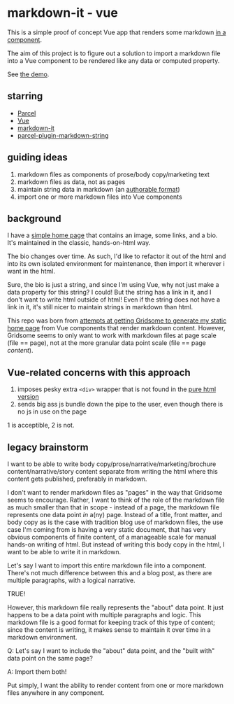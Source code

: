 # markdown-it - vue

This is a simple proof of concept Vue app that renders some markdown [in a component](https://github.com/brianzelip/markdown-it-vue/blob/master/src/App.vue#L15-L18).

The aim of this project is to figure out a solution to import a markdown file into a Vue component to be rendered like any data or computed property.

See [the demo](https://markdown-it-vue.netlify.com).

## starring

- [Parcel](https://parceljs.org)
- [Vue](https://vuejs.org)
- [markdown-it](https://github.com/markdown-it/markdown-it)
- [parcel-plugin-markdown-string](https://github.com/jaywcjlove/parcel-plugin-markdown-string)

## guiding ideas

1. markdown files as components of prose/body copy/marketing text
2. markdown files as data, not as pages
3. maintain string data in markdown (an [authorable format](https://johno.com/authorable-format))
4. import one or more markdown files into Vue components

## background

I have a [simple home page](http://zelip.me) that contains an image, some links, and a bio. It's maintained in the classic, hands-on-html way.

The bio changes over time. As such, I'd like to refactor it out of the html and into its own isolated environment for maintenance, then import it wherever i want in the html.

Sure, the bio is just a string, and since I'm using Vue, why not just make a data property for this string? I could! But the string has a link in it, and I don't want to write html outside of html! Even if the string does not have a link in it, it's still nicer to maintain strings in markdown than html.

This repo was born from [attempts at getting Gridsome to generate my static home page](https://github.com/brianzelip/zelip.me) from Vue components that render markdown content. However, Gridsome seems to only want to work with markdown files at page scale (file == page), not at the more granular data point scale (file == page *content*).

## Vue-related concerns with this approach

1. imposes pesky extra `<div>` wrapper that is not found in the [pure html version](https://github.com/brianzelip/brianzelip.github.io/blob/master/index.html#L67)
2. sends big ass js bundle down the pipe to the user, even though there is no js in use on the page

1 is acceptible, 2 is not.

## legacy brainstorm

I want to be able to write body copy/prose/narrative/marketing/brochure content/narrative/story content separate from writing the html where this content gets published, preferably in markdown.

I don't want to render markdown files as "pages" in the way that Gridsome seems to encourage. Rather, I want to think of the role of the markdown file as much smaller than that in scope - instead of a page, the markdown file represents one data point _in_ a(ny) page. Instead of a title, front matter, and body copy as is the case with tradition blog use of markdown files, the use case I'm coming from is having a very static document, that has very obvious components of finite content, of a manageable scale for manual hands-on writing of html. But instead of writing this body copy in the html, I want to be able to write it in markdown.

Let's say I want to import this entire markdown file into a component. There's not much difference between this and a blog post, as there are multiple paragraphs, with a logical narrative.

TRUE!

However, this markdown file really represents the "about" data point. It just happens to be a data point with multiple paragraphs and logic. This markdown file is a good format for keeping track of this type of content; since the content is writing, it makes sense to maintain it over time in a markdown environment.

Q: Let's say I want to include the "about" data point, and the "built with" data point on the same page?

A: Import them both!

Put simply, I want the ability to render content from one or more markdown files anywhere in any component.
